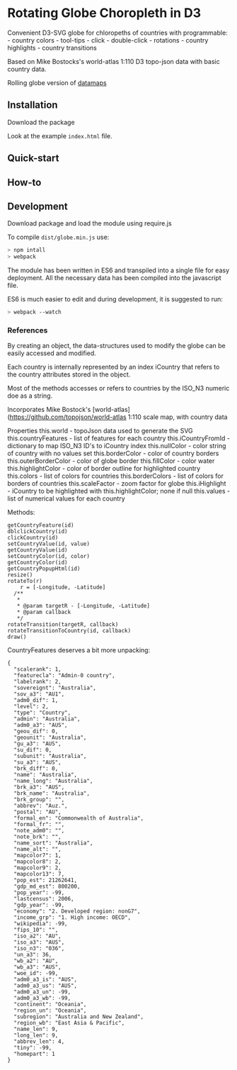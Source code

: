 

# Rotating Globe Choropleth in D3

Convenient D3-SVG globe for chloropeths of countries with programmable:
    - country colors
    - tool-tips
    - click
    - double-click
    - rotations
    - country highlights
    - country transitions

Based on Mike Bostocks's world-atlas 1:110 D3 topo-json data with basic country data.

Rolling globe version of [datamaps](https://github.com/markmarkoh/datamaps/blob/master/README.md#getting-started)

## Installation

Download the package

Look at the example `index.html` file.

## Quick-start

## How-to

## Development

Download package and load the module using require.js

To compile `dist/globe.min.js` use:

```bash
> npm intall
> webpack
```

The module has been written in ES6 and transpiled into a single file for easy deployment. All the necessary data has been compiled into the javascript file.

ES6 is much easier to edit and during development, it is suggested to run:

```bash
> webpack --watch
```


### References

By creating an object, the data-structures used to modify the globe can be easily accessed and modified.

Each country is internally represented by an index iCountry that refers to the country attributes stored in the object.

Most of the methods accesses or refers to countries by the ISO_N3 numeric doe as a string.

Incorporates Mike Bostock's [world-atlas](https://github.com/topojson/world-atlas 1:110 scale map, with country data

Properties
    this.world - topoJson data used to generate the SVG
    this.countryFeatures - list of features for each country
    this.iCountryFromId - dictionary to map ISO_N3 ID's to iCountry index
    this.nullColor - color string of country with no values set
    this.borderColor - color of country borders
    this.outerBorderColor - color of globe border
    this.fillColor - color water
    this.highlightColor - color of border outline for highlighted country
    this.colors - list of colors for countries
    this.borderColors - list of colors for borders of countries
    this.scaleFactor - zoom factor for globe
    this.iHighlight - iCountry to be highlighted with this.highlightColor; none if null
    this.values - list of numerical values for each country

Methods:

    getCountryFeature(id)
    dblclickCountry(id)
    clickCountry(id)
    setCountryValue(id, value)
    getCountryValue(id)
    setCountryColor(id, color)
    getCountryColor(id)
    getCountryPopupHtml(id)
    resize()
    rotateTo(r)
        r = [-Longitude, -Latitude]
      /**
       *
       * @param targetR - [-Longitude, -Latitude]
       * @param callback
       */
    rotateTransition(targetR, callback)
    rotateTransitionToCountry(id, callback)
    draw()

CountryFeatures deserves a bit more unpacking:

```
{
  "scalerank": 1,
  "featurecla": "Admin-0 country",
  "labelrank": 2,
  "sovereignt": "Australia",
  "sov_a3": "AU1",
  "adm0_dif": 1,
  "level": 2,
  "type": "Country",
  "admin": "Australia",
  "adm0_a3": "AUS",
  "geou_dif": 0,
  "geounit": "Australia",
  "gu_a3": "AUS",
  "su_dif": 0,
  "subunit": "Australia",
  "su_a3": "AUS",
  "brk_diff": 0,
  "name": "Australia",
  "name_long": "Australia",
  "brk_a3": "AUS",
  "brk_name": "Australia",
  "brk_group": "",
  "abbrev": "Auz.",
  "postal": "AU",
  "formal_en": "Commonwealth of Australia",
  "formal_fr": "",
  "note_adm0": "",
  "note_brk": "",
  "name_sort": "Australia",
  "name_alt": "",
  "mapcolor7": 1,
  "mapcolor8": 2,
  "mapcolor9": 2,
  "mapcolor13": 7,
  "pop_est": 21262641,
  "gdp_md_est": 800200,
  "pop_year": -99,
  "lastcensus": 2006,
  "gdp_year": -99,
  "economy": "2. Developed region: nonG7",
  "income_grp": "1. High income: OECD",
  "wikipedia": -99,
  "fips_10": "",
  "iso_a2": "AU",
  "iso_a3": "AUS",
  "iso_n3": "036",
  "un_a3": 36,
  "wb_a2": "AU",
  "wb_a3": "AUS",
  "woe_id": -99,
  "adm0_a3_is": "AUS",
  "adm0_a3_us": "AUS",
  "adm0_a3_un": -99,
  "adm0_a3_wb": -99,
  "continent": "Oceania",
  "region_un": "Oceania",
  "subregion": "Australia and New Zealand",
  "region_wb": "East Asia & Pacific",
  "name_len": 9,
  "long_len": 9,
  "abbrev_len": 4,
  "tiny": -99,
  "homepart": 1
}
```





